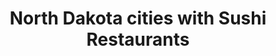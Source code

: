---
layout: state
title: North Dakota cities with Sushi Restaurants
permalink: /north-dakota/
stateAbbr: ND
stateName: North Dakota

---